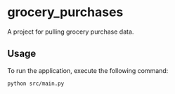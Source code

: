 # grocery_purchases
A project for pulling grocery purchase data.

## Usage

To run the application, execute the following command:

```bash
python src/main.py
```